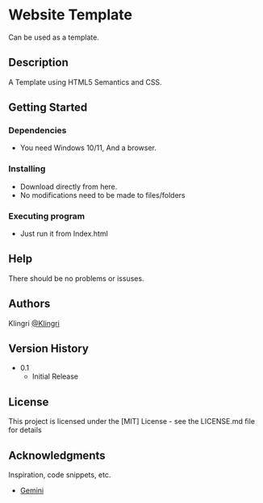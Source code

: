 # Website Template

Can be used as a template.

## Description

A Template using HTML5 Semantics and CSS.

## Getting Started

### Dependencies

* You need Windows 10/11, And a browser.

### Installing

* Download directly from here.
* No modifications need to be made to files/folders

### Executing program

* Just run it from Index.html

## Help

There should be no problems or issuses.

## Authors

Klingri 
[@Klingri](https://github.com/Klingri)

## Version History

* 0.1
    * Initial Release

## License

This project is licensed under the [MIT] License - see the LICENSE.md file for details

## Acknowledgments

Inspiration, code snippets, etc.
* [Gemini](https://gemini.google.com/app)
